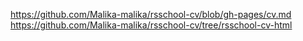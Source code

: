 https://github.com/Malika-malika/rsschool-cv/blob/gh-pages/cv.md
https://github.com/Malika-malika/rsschool-cv/tree/rsschool-cv-html